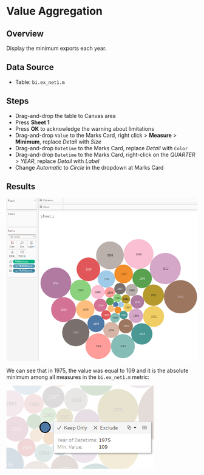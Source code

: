 # Value Aggregation

## Overview

Display the minimum exports each year.

## Data Source

* Table: `bi.ex_net1.m`
## Steps

- Drag-and-drop the table to Canvas area
- Press **Sheet 1**
- Press **OK** to acknowledge the warning about limitations
- Drag-and-drop `Value` to the Marks Card, right click > **Measure** > **Minimum**, replace _Detail_ with _Size_
- Drag-and-drop `Datetime` to the Marks Card, replace _Detail_ with `Color`
- Drag-and-drop `Datetime` to the Marks Card, right-click on the _QUARTER > YEAR_, replace _Detail_ with _Label_
- Change _Automatic_ to _Circle_ in the dropdown at Marks Card

## Results

![](../images/min_aggr.png)

We can see that in 1975, the value was equal to 109 and it is the absolute minimum among all measures in the `bi.ex_net1.m` metric:

![](../images/min_val.png)